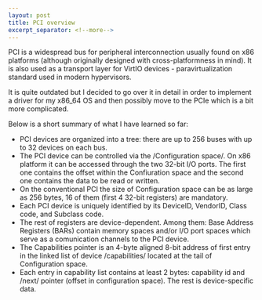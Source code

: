 ```yaml
---
layout: post
title: PCI overview
excerpt_separator: <!--more-->
---
```


PCI is a widespread bus for peripheral interconnection usually found on x86 platforms
(although originally designed with cross-platformness in mind).
It is also used as a transport layer for VirtIO devices - paravirtualization standard used in modern hypervisors.

<!--more-->

It is quite outdated but I decided to go over it in detail in order to implement a driver for my x86_64 OS
and then possibly move to the PCIe which is a bit more complicated.

Below is a short summary of what I have learned so far:
 - PCI devices are organized into a tree: there are up to 256 buses with up to 32 devices on each bus.
 - The PCI device can be controlled via the /Configuration space/. On x86 platform it can be accessed through the two 32-bit I/O ports.
   The first one contains the offset within the Confiuration space and the second one contains the data to be read or written.
 - On the conventional PCI the size of Configuration space can be as large as 256 bytes, 16 of them (first 4 32-bit registers) are mandatory.
 - Each PCI device is uniquely identified by its DeviceID, VendorID, Class code, and Subclass code.
 - The rest of registers are device-dependent. Among them: Base Address Registers (BARs) contain memory spaces
   and/or I/O port spaces which serve as a comunication channels to the PCI device.
 - The Capabilities pointer is an 4-byte aligned 8-bit address of first entry in the linked list of device /capabilities/ located at the
   tail of Configuration space.
 - Each entry in capability list contains at least 2 bytes: capability id and /next/ pointer (offset in configuration space).
   The rest is device-specific data.
